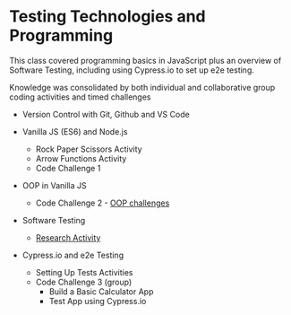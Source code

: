 # Testing Technologies and Programming
This class covered programming basics in JavaScript plus an overview of Software Testing, including using Cypress.io to set up e2e testing.

Knowledge was consolidated by both individual and collaborative group coding activities and timed challenges

* Version Control with Git, Github and VS Code
* Vanilla JS (ES6) and Node.js
    * Rock Paper Scissors Activity
    * Arrow Functions Activity
    * Code Challenge 1
* OOP in Vanilla JS
    * Code Challenge 2 - [OOP challenges](/OOP_Tasks)

 
* Software Testing
    * [Research Activity](/Software%20Testing%20Activity.docx)
* Cypress.io and e2e Testing
    * Setting Up Tests Activities
    * Code Challenge 3 (group)
        * Build a Basic Calculator App
        * Test App using Cypress.io 


    
    
